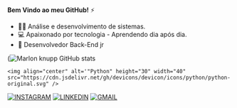 **Bem Vindo ao meu GitHub!** ⚡
- 👨‍💻 Análise e desenvolvimento de sistemas.  
- 💻 Apaixonado por tecnologia - Aprendendo dia após dia.
- 🤖 Desenvolvedor Back-End jr

(![Marlon knupp GitHub stats](https://github-readme-stats.vercel.app/api?username=marlonknupp&show_icons=true&theme=tokyonight)
          

    <img align="center" alt='"Python" height="30" width="40" src="https://cdn.jsdelivr.net/gh/devicons/devicon/icons/python/python-original.svg" />
          

[![INSTAGRAM](https://img.shields.io/badge/Instagram-E4405F?style=for-the-badge&logo=instagram&logoColor=white)](https://www.instagram.com/marlonknupp/)
[![LINKEDIN](https://img.shields.io/badge/LinkedIn-0077B5?style=for-the-badge&logo=linkedin&logoColor=white)](https://www.linkedin.com/in/marlon-knupp-284252260/)
[![GMAIL](https://img.shields.io/badge/Gmail-D14836?style=for-the-badge&logo=gmail&logoColor=white)](marlonjcc23@gmail.com)
